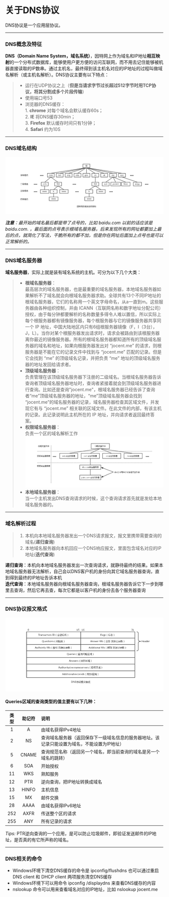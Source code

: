 # 关于DNS协议
DNS协议是一个应用层协议。

------
### DNS概念及特征
**DNS（Domain Name System，域名系统）**，因特网上作为域名和IP地址**相互映射**的一个分布式数据库，能够使用户更方便的访问互联网，而不用去记住能够被机器直接读取的IP数串。通过主机名，最终得到该主机名对应的IP地址的过程叫做域名解析（或主机名解析）。DNS协议主要有以下特点：

> * 运行在UDP协议之上（**但是当请求字节过长超过512字节时用TCP协议，将其分割成多个片段传输**）
> * 使用端口号53
> * 浏览器的DNS缓存：  
    1. **chrome** 对每个域名会默认缓存60s；  
    2. **IE** 将DNS缓存30min；  
    3. **Firefox** 默认缓存时间只有1分钟；  
    4. **Safari** 约为10S  

------
### DNS域名结构

![DNS域名分层图](./images/dns.png)

***注意**：最开始的域名最后都是带了点号的，比如 baidu.com 以前的话应该是 baidu.com. ，最后面的点号表示根域名服务器，后来发现所有的网址都要加上最后的点，就简化了写法，干脆所有的都不加，但是你在网址后面加上点号也是可以正常解析的。*

------
### DNS域名服务器
**域名服务器**，实际上就是装有域名系统的主机。可分为以下几个大类：
> * **根域名服务器**：  
最高层次的域名服务器，也是最重要的域名服务器，本地域名服务器如果解析不了域名就会向根域名服务器求助。全球共有13个不同IP地址的根域名服务器，它们的名称用一个英文字母命名，从a一直到m。这些服务器由各种组织控制，并由 ICANN（互联网名称和数字地址分配公司）授权，由于每分钟都要解析的名称数量多得令人难以置信，所以实际上每个根服务器都有镜像服务器，每个根服务器与它的镜像服务器共享同一个 IP 地址，中国大陆地区内只有6组根服务器镜像（F，I（3台），J，L）。当你对某个根服务器发出请求时，请求会被路由到该根服务器离你最近的镜像服务器。所有的根域名服务器都知道所有的顶级域名服务器的域名和地址，如果向根服务器发出对 “jocent.me” 的请求，则根服务器是不能在它的记录文件中找到与 “jocent.me” 匹配的记录。但是它会找到 “me” 的顶级域名记录，并把负责 “me” 地址的顶级域名服务器的地址发回给请求者。
> * **顶级域名服务器**：  
负责管理在该顶级域名服务器下注册的二级域名。当根域名服务器告诉查询者顶级域名服务器地址时，查询者紧接着就会到顶级域名服务器进行查询。比如还是查询"jocent.me"，根域名服务器已经告诉了查询者“me”顶级域名服务器的地址，“me”顶级域名服务器会找到 “jocent.me”的域名服务器的记录，域名服务器检查其区域文件，并发现它有与 “jocent.me” 相关联的区域文件。在此文件的内部，有该主机的记录。此记录说明此主机所在的 IP 地址，并向请求者返回最终答案。
> * **权限域名服务器**：  
负责一个区的域名解析工作
![DNS域名分层图](./images/dns-2.png)
> * **本地域名服务器**：  
当一个主机发出DNS查询请求的时候，这个查询请求首先就是发给本地域名服务器的。

-----
### 域名解析过程
> 1. 本机向本地域名服务器发出一个DNS请求报文，报文里携带需要查询的域名(**递归查询**)
> 2. 本地域名服务器向本机回应一个DNS响应报文，里面包含域名对应的IP地址(**迭代查询**)

**递归查询**：本机向本地域名服务器发出一次查询请求，就静待最终的结果。如果本地域名服务器无法解析，自己会以DNS客户机的身份向其它域名服务器查询，直到得到最终的IP地址告诉本机  
**迭代查询**：本地域名服务器向根域名服务器查询，根域名服务器告诉它下一步到哪里去查询，然后它再去查，每次它都是以客户机的身份去各个服务器查询

-----
### DNS协议报文格式

![DNS域名分层图](./images/dns-3.png)

#### Queries区域的查询类型的值主要有以下几种：  
|类型|助记符|说明|
|:-:|:-:|:-|
|1|A|由域名获得IPv4地址|
|2|NS|查询域名服务器（返回保存下一级域名信息的服务器地址。该记录只能设置为域名，不能设置为IP地址）|
|5|CNAME|查询规范名称（返回另一个域名，即当前查询的域名是另一个域名的跳转）|
|6|SOA|开始授权|
|11|WKS|熟知服务|
|12|PTR|逆向查询，把IP地址转换成域名|
|13|HINFO|主机信息|
|15|MX|邮件交换|
|28|AAAA|由域名获得IPv6地址|
|252|AXFR|传送整个区的请求|
|255|ANY|所有记录的请求|

*Tips:* PTR逆向查询的一个应用，是可以防止垃圾邮件，即验证发送邮件的IP地址，是否真的有它所声称的域名。

-----

### DNS相关的命令
* Windows环境下清空DNS缓存的命令是 ipconfig/flushdns 也可以通过重启DNS client 和 DHCP client 两项服务清空DNS缓存
* Windows环境下可以用命令 ipconfig /displaydns  来查看DNS缓存的内容
* nslookup 命令可以用来查看域名对应的IP地址，比如 nslookup jocent.me
